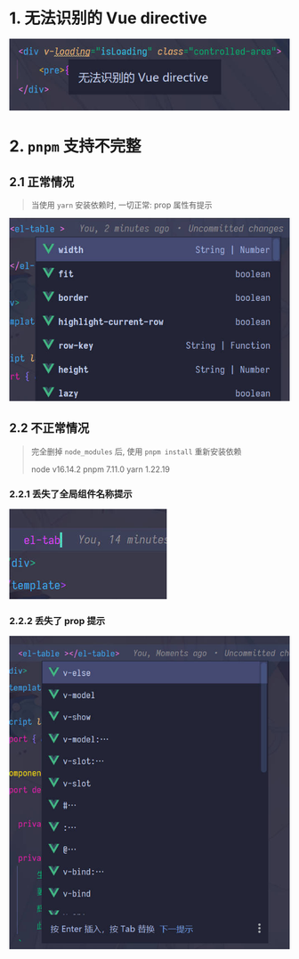 # 1. 无法识别的 Vue directive

![](./doc/1.jpg)

# 2. `pnpm` 支持不完整

## 2.1 正常情况

> 当使用 `yarn` 安装依赖时, 一切正常: prop 属性有提示

![](./doc/2.jpg)

## 2.2 不正常情况

> 完全删掉 `node_modules` 后, 使用 `pnpm install` 重新安装依赖
>
> node v16.14.2
> pnpm 7.11.0
> yarn 1.22.19

### 2.2.1 丢失了全局组件名称提示

![](./doc/3.jpg)

### 2.2.2 丢失了 prop 提示

![](./doc/4.jpg)
